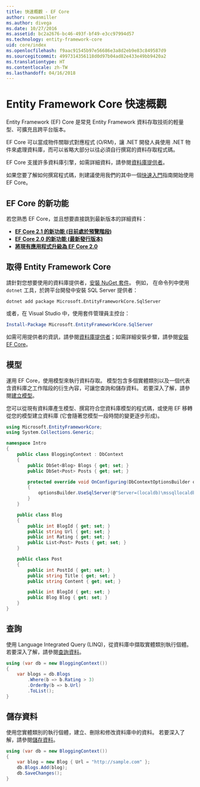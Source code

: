 ```yaml
---
title: 快速概觀 - EF Core
author: rowanmiller
ms.author: divega
ms.date: 10/27/2016
ms.assetid: bc2a2676-bc46-493f-bf49-e3cc97994d57
ms.technology: entity-framework-core
uid: core/index
ms.openlocfilehash: f9aac91545b97e56686e3a8d2eb9e83c849587d9
ms.sourcegitcommit: 4997314356118d0d97b04ad82e433e49bb9420a2
ms.translationtype: HT
ms.contentlocale: zh-TW
ms.lasthandoff: 04/16/2018
---
```

# <a name="entity-framework-core-quick-overview"></a>Entity Framework Core 快速概觀

Entity Framework (EF) Core 是常見 Entity Framework 資料存取技術的輕量型、可擴充且跨平台版本。

EF Core 可以當成物件關聯式對應程式 (O/RM)，讓 .NET 開發人員使用 .NET 物件來處理資料庫，而可以省略大部分以往必須自行撰寫的資料存取程式碼。 

EF Core 支援許多資料庫引擎，如需詳細資料，請參閱[資料庫提供者](providers/index.md)。

如果您要了解如何撰寫程式碼，則建議使用我們的其中一個[快速入門](get-started/index.md)指南開始使用 EF Core。

## <a name="what-is-new-in-ef-core"></a>EF Core 的新功能

若您熟悉 EF Core，並且想要直接跳到最新版本的詳細資料：

- **[EF Core 2.1 的新功能 (目前處於預覽階段)](xref:core/what-is-new/ef-core-2.1)**
- **[EF Core 2.0 的新功能 (最新發行版本)](xref:core/what-is-new/ef-core-2.0)**
- **[將現有應用程式升級為 EF Core 2.0](xref:core/miscellaneous/1x-2x-upgrade)**


## <a name="get-entity-framework-core"></a>取得 Entity Framework Core

請針對您想要使用的資料庫提供者，[安裝 NuGet 套件](https://docs.nuget.org/ndocs/quickstart/use-a-package)。 例如， 在命令列中使用 `dotnet` 工具，於跨平台開發中安裝 SQL Server 提供者：

``` Console
dotnet add package Microsoft.EntityFrameworkCore.SqlServer
```

或者，在 Visual Studio 中，使用套件管理員主控台：

``` PowerShell
Install-Package Microsoft.EntityFrameworkCore.SqlServer
```
如需可用提供者的資訊，請參閱[資料庫提供者](providers/index.md)；如需詳細安裝步驟，請參閱[安裝 EF Core](get-started/install/index.md)。

## <a name="the-model"></a>模型

運用 EF Core，使用模型來執行資料存取。 模型包含多個實體類別以及一個代表含資料庫之工作階段的衍生內容，可讓您查詢和儲存資料。 若要深入了解，請參閱[建立模型](modeling/index.md)。

您可以從現有資料庫產生模型、撰寫符合您資料庫模型的程式碼，或使用 EF 移轉從您的模型建立資料庫 (它會隨著您模型一段時間的變更逐步形成)。

``` csharp
using Microsoft.EntityFrameworkCore;
using System.Collections.Generic;

namespace Intro
{
    public class BloggingContext : DbContext
    {
        public DbSet<Blog> Blogs { get; set; }
        public DbSet<Post> Posts { get; set; }

        protected override void OnConfiguring(DbContextOptionsBuilder optionsBuilder)
        {
            optionsBuilder.UseSqlServer(@"Server=(localdb)\mssqllocaldb;Database=MyDatabase;Trusted_Connection=True;");
        }
    }

    public class Blog
    {
        public int BlogId { get; set; }
        public string Url { get; set; }
        public int Rating { get; set; }
        public List<Post> Posts { get; set; }
    }

    public class Post
    {
        public int PostId { get; set; }
        public string Title { get; set; }
        public string Content { get; set; }

        public int BlogId { get; set; }
        public Blog Blog { get; set; }
    }
}
```

## <a name="querying"></a>查詢

使用 Language Integrated Query (LINQ)，從資料庫中擷取實體類別執行個體。 若要深入了解，請參閱[查詢資料](querying/index.md)。

``` csharp
using (var db = new BloggingContext())
{
    var blogs = db.Blogs
        .Where(b => b.Rating > 3)
        .OrderBy(b => b.Url)
        .ToList();
}
```

## <a name="saving-data"></a>儲存資料

使用您實體類別的執行個體，建立、刪除和修改資料庫中的資料。 若要深入了解，請參閱[儲存資料](saving/index.md)。

``` csharp
using (var db = new BloggingContext())
{
    var blog = new Blog { Url = "http://sample.com" };
    db.Blogs.Add(blog);
    db.SaveChanges();
}
```
